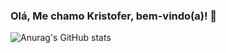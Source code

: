 ### Olá, Me chamo Kristofer, bem-vindo(a)! 👋


![Anurag's GitHub stats](https://github-readme-stats.vercel.app/api?username=KristoferBorges&hide=contribs,prs)
